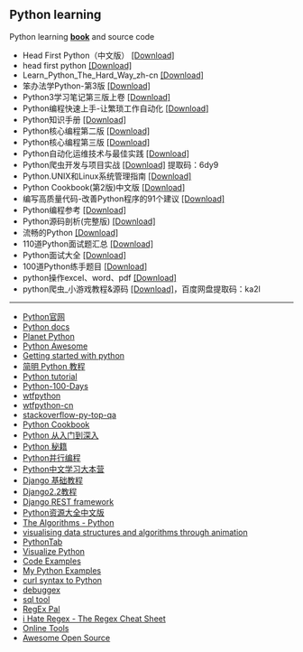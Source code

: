 ## Python learning
Python learning [**book**](/python/book) and source code
- Head First Python（中文版） [[Download]](/python/book/Head%20First%20Python（中文版）.pdf)
- head first python [[Download]](/python/book/head%20first%20python.pdf)
- Learn_Python_The_Hard_Way_zh-cn [[Download]](/python/book/Learn_Python_The_Hard_Way_zh-cn.pdf)
- 笨办法学Python-第3版 [[Download]](/python/book/笨办法学Python-第3版.pdf)
- Python3学习笔记第三版上卷 [[Download]](/python/book/Python3学习笔记第三版上卷.pdf)
- Python编程快速上手-让繁琐工作自动化 [[Download]](/python/book/Python编程快速上手-让繁琐工作自动化.pdf)
- Python知识手册 [[Download]](/python/book/Python知识手册-V3.0.pdf)
- Python核心编程第二版 [[Download]](/python/book/Python核心编程第二版.pdf)
- Python核心编程第三版 [[Download]](/python/book/Python核心编程第三版.pdf)
- Python自动化运维技术与最佳实践 [[Download]](/python/book/Python自动化运维技术与最佳实践.pdf)
- Python爬虫开发与项目实战 [[Download]](https://pan.baidu.com/s/1muu557bBjXj2kiIplqevwA) 提取码：6dy9
- Python.UNIX和Linux系统管理指南 [[Download]](/python/book/Python.UNIX和Linux系统管理指南.pdf)
- Python Cookbook(第2版)中文版 [[Download]](/python/book/Python%20Cookbook(第2版)中文版.pdf)
- 编写高质量代码-改善Python程序的91个建议 [[Download]](/python/book/编写高质量代码-改善Python程序的91个建议.pdf)
- Python编程参考 [[Download]](/python/book/Python编程参考原稿.pdf)
- Python源码剖析(完整版)  [[Download]](/python/book/Python源码剖析(完整版).pdf)
- 流畅的Python [[Download]](/python/book/流畅的Python.pdf)
- 110道Python面试题汇总 [[Download]](/python/book/110道Python面试题汇总.pdf)
- Python面试大全 [[Download]](/python/book/Python面试大全.pdf)
- 100道Python练手题目 [[Download]](/python/book/100道Python练手题目.docx)
- python操作excel、word、pdf [[Download]](/python/book/python操作excel、word、pdf.zip)
- python爬虫_小游戏教程&源码 [[Download]](https://pan.baidu.com/s/1F6xJx_b4LLc8bbWrfZhaZw)，百度网盘提取码：ka2l
---
- [Python官网](https://www.python.org/)
- [Python docs](https://docs.python.org/3/)
- [Planet Python](https://planetpython.org/)
- [Python Awesome](https://pythonawesome.com/)
- [Getting started with python](https://www.cnblogs.com/vamei/tag/Python/)
- [简明 Python 教程](https://woodpecker.org.cn/abyteofpython_cn/chinese/index.html)
- [Python tutorial](https://www.liaoxuefeng.com/wiki/1016959663602400)
- [Python-100-Days](https://github.com/jackfrued/Python-100-Days)
- [wtfpython](https://github.com/satwikkansal/wtfpython)
- [wtfpython-cn](https://github.com/leisurelicht/wtfpython-cn)
- [stackoverflow-py-top-qa](https://github.com/wklken/stackoverflow-py-top-qa)
- [Python Cookbook](http://python3-cookbook.readthedocs.org/zh_CN/latest/)
- [Python 从入门到深入](https://pythonhowto.readthedocs.io/zh-cn/latest/index.html)
- [Python 秘籍](https://py.qizhen.xyz/)
- [Python并行编程](https://python-parallel-programmning-cookbook.readthedocs.io/zh_CN/latest/index.html)
- [Python中文学习大本营](http://www.pythondoc.com/)
- [Django 基础教程](https://code.ziqiangxuetang.com/django/django-tutorial.html)
- [Django2.2教程](http://www.liujiangblog.com/course/django/2)
- [Django REST framework](https://www.django-rest-framework.org/)
- [Python资源大全中文版](https://github.com/jobbole/awesome-python-cn)
- [The Algorithms - Python](https://github.com/TheAlgorithms/Python)
- [visualising data structures and algorithms through animation](https://visualgo.net/zh)
- [PythonTab](https://www.pythontab.com/)
- [Visualize Python](http://pythontutor.com/visualize.html#mode=edit)
- [Code Examples](https://www.programcreek.com/)
- [My Python Examples](https://github.com/geekcomputers/Python)
- [curl syntax to Python](https://curl.trillworks.com/)
- [debuggex](https://www.debuggex.com/)
- [sql tool](https://tool.lu/sql/)
- [RegEx Pal](https://www.regexpal.com/)
- [i Hate Regex - The Regex Cheat Sheet](https://ihateregex.io/)
- [Online Tools](http://emn178.github.io/online-tools/index.html)
- [Awesome Open Source](https://awesomeopensource.com)
